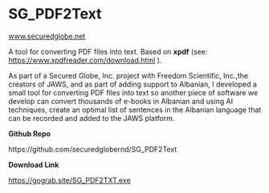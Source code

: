 # SG_PDF2Text
www.securedglobe.net

A tool for converting PDF files into text. Based on **xpdf** (see: https://www.xpdfreader.com/download.html ).

As part of a Secured Globe, Inc. project with Freedom Scientific, Inc.,the creators of JAWS, and as part of adding support to Albanian, I developed a small tool for converting PDF files into text so another piece of software we develop can convert thousands of e-books in Albanian and using AI techniques, create an optimal list of sentences in the Albanian language that can be recorded and added to the JAWS platform.</p>

<p><strong>Github Repo</strong></p>

<p>https://github.com/securedglobernd/SG_PDF2Text</p>

<p><strong>Download Link</strong></p>

<p><a rel="noreferrer noopener" href="https://gograb.site/SG_PDF2TXT.exe?fbclid=IwAR26pPAw52hNNeskUgnHpAT640sddXqKdZzrREy1Ec0m_MwglDvCaPwtcpY" target="_blank">https://gograb.site/SG_PDF2TXT.exe</a></p>
